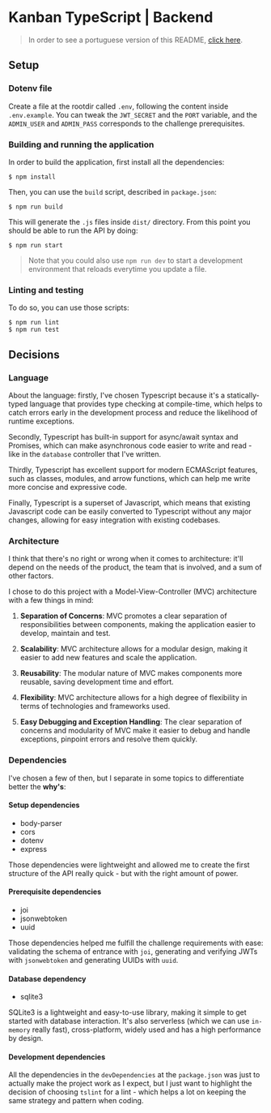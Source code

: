 # Kanban TypeScript | Backend

> In order to see a portuguese version of this README, [click here]().

## Setup

### Dotenv file

Create a file at the rootdir called `.env`, following the content inside `.env.example`. You can tweak the `JWT_SECRET` and the `PORT` variable, and the `ADMIN_USER` and `ADMIN_PASS` corresponds to the challenge prerequisites.

### Building and running the application

In order to build the application, first install all the dependencies:

```console
$ npm install
```

Then, you can use the `build` script, described in `package.json`:

```console
$ npm run build
```

This will generate the `.js` files inside `dist/` directory. From this point you should be able to run the API by doing:

```console
$ npm run start
```

> Note that you could also use `npm run dev` to start a development environment that reloads everytime you update a file.

### Linting and testing

To do so, you can use those scripts:

```console
$ npm run lint
$ npm run test
```

## Decisions

### Language

About the language: firstly, I've chosen Typescript because it's a statically-typed language that provides type checking at compile-time, which helps to catch errors early in the development process and reduce the likelihood of runtime exceptions.

Secondly, Typescript has built-in support for async/await syntax and Promises, which can make asynchronous code easier to write and read - like in the `database` controller that I've written.

Thirdly, Typescript has excellent support for modern ECMAScript features, such as classes, modules, and arrow functions, which can help me write more concise and expressive code.

Finally, Typescript is a superset of Javascript, which means that existing Javascript code can be easily converted to Typescript without any major changes, allowing for easy integration with existing codebases.

### Architecture

I think that there's no right or wrong when it comes to architecture: it'll depend on the needs of the product, the team that is involved, and a sum of other factors. 

I chose to do this project with a Model-View-Controller (MVC) architecture with a few things in mind:

1. **Separation of Concerns**: MVC promotes a clear separation of responsibilities between components, making the application easier to develop, maintain and test.

2. **Scalability**: MVC architecture allows for a modular design, making it easier to add new features and scale the application.

3. **Reusability**: The modular nature of MVC makes components more reusable, saving development time and effort.

4. **Flexibility**: MVC architecture allows for a high degree of flexibility in terms of technologies and frameworks used.

5. **Easy Debugging and Exception Handling**: The clear separation of concerns and modularity of MVC make it easier to debug and handle exceptions, pinpoint errors and resolve them quickly.

### Dependencies

I've chosen a few of then, but I separate in some topics to differentiate better the **why's**:

#### Setup dependencies

- body-parser
- cors
- dotenv
- express

Those dependencies were lightweight and allowed me to create the first structure of the API really quick - but with the right amount of power.

#### Prerequisite dependencies

- joi
- jsonwebtoken
- uuid

Those dependencies helped me fulfill the challenge requirements with ease: validating the schema of entrance with `joi`, generating and verifying JWTs with `jsonwebtoken` and generating UUIDs with `uuid`.

#### Database dependency

- sqlite3

SQLite3 is a lightweight and easy-to-use library, making it simple to get started with database interaction. It's also serverless (which we can use `in-memory` really fast), cross-platform, widely used and has a high performance by design.

#### Development dependencies

All the dependencies in the `devDependencies` at the `package.json` was just to actually make the project work as I expect, but I just want to highlight the decision of choosing `tslint` for a lint - which helps a lot on keeping the same strategy and pattern when coding.
